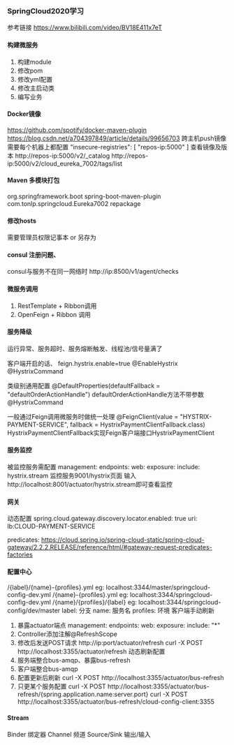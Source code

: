 ### SpringCloud2020学习
参考链接 https://www.bilibili.com/video/BV18E411x7eT

#### 构建微服务
1. 构建module
2. 修改pom
3. 修改yml配置
3. 修改主启动类
5. 编写业务


#### Docker镜像
https://github.com/spotify/docker-maven-plugin
https://blog.csdn.net/a704397849/article/details/99656703
跨主机push镜像需要每个机器上都配置
 "insecure-registries": [
    "repos-ip:5000"
  ]
查看镜像及版本
http://repos-ip:5000/v2/_catalog
http://repos-ip:5000/v2/cloud_eureka_7002/tags/list



#### Maven 多模块打包
<plugin>
    <groupId>org.springframework.boot</groupId>
    <artifactId>spring-boot-maven-plugin</artifactId>
    <configuration>
        <mainClass>com.tonlp.springcloud.Eureka7002</mainClass>
    </configuration>
    <executions>
        <execution>
            <goals>
                <goal>repackage</goal><!--可以把依赖的包都打包到生成的Jar包中-->
            </goals>
        </execution>
    </executions>
</plugin>


#### 修改hosts
需要管理员权限记事本 or 另存为


#### consul 注册问题、
consul与服务不在同一网络时 
http://ip:8500/v1/agent/checks



#### 微服务调用
1. RestTemplate + Ribbon调用
2. OpenFeign + Ribbon 调用

#### 服务降级
运行异常、服务超时、服务熔断触发、线程池/信号量满了

客户端开启的话、
feign.hystrix.enable=true
@EnableHystrix
@HystrixCommand

类级别通用配置
@DefaultProperties(defaultFallback = "defaultOrderActionHandle")
defaultOrderActionHandle方法不带参数
@HystrixCommand

一般通过Feign调用微服务时做统一处理
@FeignClient(value = "HYSTRIX-PAYMENT-SERVICE", fallback = HystrixPaymentClientFallback.class)
HystrixPaymentClientFallback实现Feign客户端接口HystrixPaymentClient


#### 服务监控
被监控服务需配置
management:
  endpoints:
    web:
      exposure:
        include: hystrix.stream
监控服务9001/hystrix页面
输入http://localhost:8001/actuator/hystrix.stream即可查看监控      


#### 网关
动态配置
spring.cloud.gateway.discovery.locator.enabled: true
uri: lb:CLOUD-PAYMENT-SERVICE

predicates: 
https://cloud.spring.io/spring-cloud-static/spring-cloud-gateway/2.2.2.RELEASE/reference/html/#gateway-request-predicates-factories
  

#### 配置中心
/{label}/{name}-{profiles}.yml   eg: localhost:3344/master/springcloud-config-dev.yml
/{name}-{profiles}.yml           eg: localhost:3344/springcloud-config-dev.yml
/{name}/{profiles}/{label}       eg: localhost:3344/springcloud-config/dev/master
label: 分支
name: 服务名
profiles: 环境
客户端手动刷新
1. 暴露actuator端点
management:
  endpoints:
    web:
      exposure:
        include: "*"
2. Controller添加注解@RefreshScope
3. 修改后发送POST请求 http://ip:port/actuator/refresh
curl -X POST http://localhost:3355/actuator/refresh
动态刷新配置
1. 服务端整合bus-amqp、暴露bus-refresh
2. 客户端整合bus-amqp
3. 配置更新后刷新 curl -X POST http://localhost:3355/actuator/bus-refresh
4. 只更某个服务配置 curl -X POST http://localhost:3355/actuator/bus-refresh/{spring.application.name:server.port}
curl -X POST http://localhost:3355/actuator/bus-refresh/cloud-config-client:3355



#### Stream
Binder 绑定器
Channel 频道
Source/Sink 输出/输入